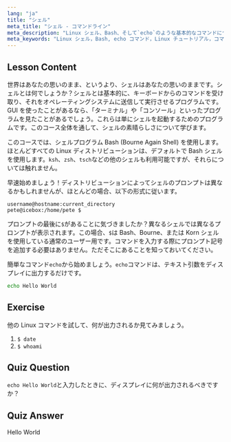 ```yaml
---
lang: "ja"
title: "シェル"
meta_title: "シェル - コマンドライン"
meta_description: "Linux シェル、Bash、そして`echo`のような基本的なコマンドについて学びます。シェルプロンプトを理解し、この初心者向けのガイドで Linux の旅を始めましょう。"
meta_keywords: "Linux シェル，Bash, echo コマンド，Linux チュートリアル，コマンドライン，初心者 Linux, シェルプロンプト，Linux ガイド"
---
```


## Lesson Content

世界はあなたの思いのまま、というより、シェルはあなたの思いのままです。シェルとは何でしょうか？シェルとは基本的に、キーボードからのコマンドを受け取り、それをオペレーティングシステムに送信して実行させるプログラムです。GUI を使ったことがあるなら、「ターミナル」や「コンソール」といったプログラムを見たことがあるでしょう。これらは単にシェルを起動するためのプログラムです。このコース全体を通して、シェルの素晴らしさについて学びます。

このコースでは、シェルプログラム Bash (Bourne Again Shell) を使用します。ほとんどすべての Linux ディストリビューションは、デフォルトで Bash シェルを使用します。`ksh`、`zsh`、`tsch`などの他のシェルも利用可能ですが、それらについては触れません。

早速始めましょう！ディストリビューションによってシェルのプロンプトは異なるかもしれませんが、ほとんどの場合、以下の形式に従います。

```plaintext
username@hostname:current_directory
pete@icebox:/home/pete $
```

プロンプトの最後に`$`があることに気づきましたか？異なるシェルでは異なるプロンプトが表示されます。この場合、`$`は Bash、Bourne、または Korn シェルを使用している通常のユーザー用です。コマンドを入力する際にプロンプト記号を追加する必要はありません。ただそこにあることを知っておいてください。

簡単なコマンド`echo`から始めましょう。`echo`コマンドは、テキスト引数をディスプレイに出力するだけです。

```bash
echo Hello World
```

## Exercise

他の Linux コマンドを試して、何が出力されるか見てみましょう。

1. `$ date`
2. `$ whoami`

## Quiz Question

`echo Hello World`と入力したときに、ディスプレイに何が出力されるべきですか？

## Quiz Answer

Hello World
